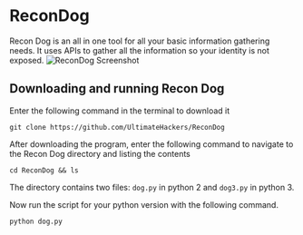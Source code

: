 # ReconDog
Recon Dog is an all in one tool for all your basic information gathering needs. It uses APIs to gather all the information so your identity is not exposed.
![ReconDog Screenshot](http://teamultimate.in/wp-content/uploads/2017/06/Screenshot-from-2017-06-12-23-14-54.png "Screenshot")

## Downloading and running Recon Dog

Enter the following command in the terminal to download it
```
git clone https://github.com/UltimateHackers/ReconDog
```
After downloading the program, enter the following command to navigate to the Recon Dog directory and listing the contents
```
cd ReconDog && ls
```
The directory contains two files: `dog.py` in python 2 and `dog3.py` in python 3. 
 
Now run the script for your python version with the following command. 
```
python dog.py
```
